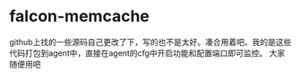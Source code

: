 # falcon-memcache
github上找的一些源码自己更改了下，写的也不是太好。凑合用着吧。我的是这些代码打包到agent中，直接在agent的cfg中开启功能和配置端口即可监控。
大家随便用吧
